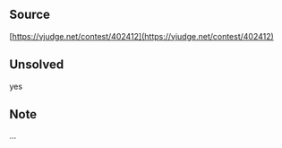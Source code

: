 ## Source

[https://vjudge.net/contest/402412](https://vjudge.net/contest/402412)

## Unsolved

yes

## Note

...
